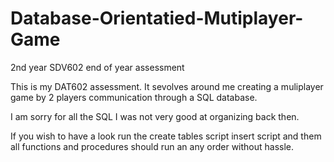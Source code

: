 # Database-Orientatied-Mutiplayer-Game
2nd year SDV602 end of year assessment


This is my DAT602 assessment. It sevolves around me creating a muliplayer game by 2 players communication through a SQL database.

I am sorry for all the SQL I was not very good at organizing back then.

If you wish to have a look run the create tables script insert script and them all functions and procedures should 
run an any order without hassle.
